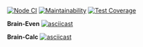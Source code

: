 [![Node CI](https://github.com/RD1878/frontend-project-lvl1/workflows/Node%20CI/badge.svg)](https://github.com/RD1878/frontend-project-lvl1/actions)
[![Maintainability](https://api.codeclimate.com/v1/badges/dfc50c2d88cd46d069c1/maintainability)](https://codeclimate.com/github/RD1878/frontend-project-lvl1/maintainability)
[![Test Coverage](https://api.codeclimate.com/v1/badges/dfc50c2d88cd46d069c1/test_coverage)](https://codeclimate.com/github/RD1878/frontend-project-lvl1/test_coverage)

**Brain-Even**
[![asciicast](https://asciinema.org/a/vknPZU44FhO0RhWhJEbudo6a1.svg)](https://asciinema.org/a/vknPZU44FhO0RhWhJEbudo6a1)

**Brain-Calc**
[![asciicast](https://asciinema.org/a/acwAzJ9YIb7bl20llFOpYnFGZ.svg)](https://asciinema.org/a/acwAzJ9YIb7bl20llFOpYnFGZ)
